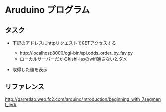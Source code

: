 # Aruduino プログラム

## タスク
- 下記のアドレスにhttpリクエストでGETアクセスする
  - http://localhost:8000/cgi-bin/api.odds_order_by_fav.py
  - ローカルサーバーだからkishi-labのwifi通さないとダメ
  
- 取得した値を表示

## リファレンス
http://garretlab.web.fc2.com/arduino/introduction/beginning_with_7segment_led/

